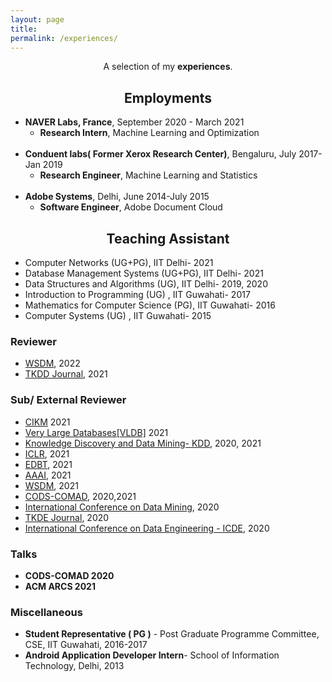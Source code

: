 ```yaml
---
layout: page
title: 
permalink: /experiences/
---
```


<p align="center">
A selection of my <b>experiences</b>.
</p>

## <center>Employments</center>

- **NAVER Labs, France**, September 2020 - March 2021
  * **Research Intern**, Machine Learning and Optimization
<br/><br/>
- **Conduent labs( Former Xerox Research Center)**, Bengaluru, July 2017- Jan 2019
  * **Research Engineer**, Machine Learning and Statistics
<br/><br/>
- **Adobe Systems**, Delhi, June 2014-July 2015
  * **Software Engineer**, Adobe Document Cloud

 

## <center>Teaching Assistant </center>

- Computer Networks (UG+PG), IIT Delhi- 2021
- Database Management Systems (UG+PG), IIT Delhi- 2021
- Data Structures and Algorithms (UG), IIT Delhi- 2019, 2020
- Introduction to Programming (UG) , IIT Guwahati- 2017
- Mathematics for Computer Science (PG), IIT Guwahati- 2016 
- Computer Systems (UG) , IIT Guwahati- 2015

### Reviewer
- [WSDM](https://www.wsdm-conference.org/2022/), 2022
- [TKDD Journal](https://dl.acm.org/journal/tkdd), 2021

### Sub/ External Reviewer
- [CIKM](https://www.cikm2021.org/) 2021
- [Very Large Databases[VLDB]](http://www.vldb.org/) 2021
- [Knowledge Discovery and Data Mining- KDD](https://www.kdd.org/kdd2020/), 2020, 2021
- [ICLR](https://iclr.cc/), 2021
- [EDBT](https://edbticdt2021.cs.ucy.ac.cy/), 2021
- [AAAI](https://aaai.org/Conferences/AAAI-21/), 2021
- [WSDM](http://www.wsdm-conference.org/2021/), 2021
- [CODS-COMAD](https://cods-comad.in/2020/callforpapers.html), 2020,2021 
- [International Conference on Data Mining](http://icdm2020.bigke.org/), 2020
- [TKDE Journal](https://ieeexplore.ieee.org/xpl/RecentIssue.jsp?punumber=69), 2020
- [International Conference on Data Engineering - ICDE](https://www.utdallas.edu/icde/), 2020

### Talks
- **CODS-COMAD 2020**
- **ACM ARCS 2021**
 

### Miscellaneous
- **Student Representative ( PG )** - Post Graduate Programme Committee, CSE, IIT Guwahati, 2016-2017
- **Android Application Developer Intern**- School of Information Technology, Delhi, 2013
 

